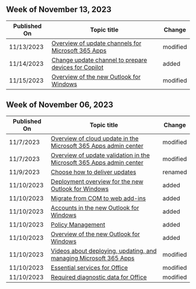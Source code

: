 <!-- This file is generated automatically each week. Changes made to this file will be overwritten.-->



## Week of November 13, 2023


| Published On |Topic title | Change |
|------|------------|--------|
| 11/13/2023 | [Overview of update channels for Microsoft 365 Apps](/DeployOffice/updates/overview-update-channels) | modified |
| 11/14/2023 | [Change update channel to prepare devices for Copilot](/DeployOffice/updates/change-channel-for-copilot) | added |
| 11/15/2023 | [Overview of the new Outlook for Windows](/DeployOffice/outlook/overview-new-outlook) | modified |


## Week of November 06, 2023


| Published On |Topic title | Change |
|------|------------|--------|
| 11/7/2023 | [Overview of cloud update in the Microsoft 365 Apps admin center](/DeployOffice/admincenter/cloud-update) | modified |
| 11/7/2023 | [Overview of update validation in the Microsoft 365 Apps admin center](/DeployOffice/admincenter/overview-deployment-validation) | modified |
| 11/9/2023 | [Choose how to deliver updates](/DeployOffice/updates/choose-how-to-deliver-updates) | renamed |
| 11/10/2023 | [Deployment overview for the new Outlook for Windows](/DeployOffice/outlook/get-started/deployment-new-outlook) | added |
| 11/10/2023 | [Migrate from COM to web add-ins](/DeployOffice/outlook/get-started/migrate-com-to-web-addins) | added |
| 11/10/2023 | [Accounts in the new Outlook for Windows](/DeployOffice/outlook/get-started/supported-account-types) | added |
| 11/10/2023 | [Policy Management](/DeployOffice/outlook/manage/policy-management) | added |
| 11/10/2023 | [Overview of the new Outlook for Windows](/DeployOffice/outlook/overview-new-outlook) | added |
| 11/10/2023 | [Videos about deploying, updating, and managing Microsoft 365 Apps](/DeployOffice/videos) | modified |
| 11/10/2023 | [Essential services for Office](/DeployOffice/privacy/essential-services) | modified |
| 11/10/2023 | [Required diagnostic data for Office](/DeployOffice/privacy/required-diagnostic-data) | modified |
